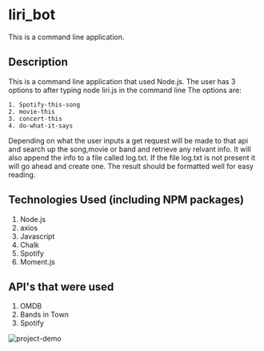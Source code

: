 # liri_bot
This is a command line application.

## Description

This is a command line application that used Node.js. The user has 3 options to after typing node liri.js in the command line 
The options are:

    1. Spotify-this-song 
    2. movie-this
    3. concert-this
    4. do-what-it-says


Depending on what the user inputs a get request will be made to that api and search up the song,movie or band and retrieve any relvant info. It will also 
append the info to a file called log.txt. If the file log.txt is not present it will go ahead and create one. The result should be formatted well for easy
reading. 



## Technologies Used (including NPM packages)

1. Node.js
2. axios
3. Javascript
4. Chalk
5. Spotify
5. Moment.js

## API's that were used

1. OMDB 
2. Bands in Town
3. Spotify


![project-demo](node.gif)
